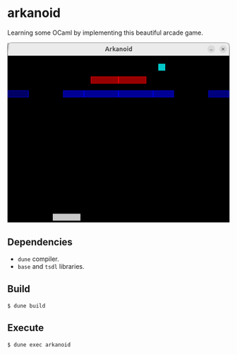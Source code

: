 # arkanoid

Learning some OCaml by implementing this beautiful arcade game.

![screenshot.png](res/screenshot.png)

## Dependencies

- `dune` compiler.
- `base` and `tsdl` libraries.

## Build

```shell
$ dune build
```

## Execute

```shell
$ dune exec arkanoid
```
